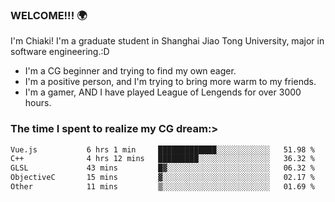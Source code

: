### WELCOME!!! 🌍

I'm Chiaki! I'm a graduate student in Shanghai Jiao Tong University, major in software engineering.:D

-  I'm a CG beginner and trying to find my own eager. 
-  I'm a positive person, and I'm trying to bring more warm to my friends.
-  I'm a gamer, AND I have played League of Lengends for over 3000 hours.


### The time I spent to realize my CG dream:>
<!--START_SECTION:waka-->

```txt
Vue.js           6 hrs 1 min     █████████████░░░░░░░░░░░░   51.98 %
C++              4 hrs 12 mins   █████████░░░░░░░░░░░░░░░░   36.32 %
GLSL             43 mins         █▓░░░░░░░░░░░░░░░░░░░░░░░   06.32 %
ObjectiveC       15 mins         ▓░░░░░░░░░░░░░░░░░░░░░░░░   02.17 %
Other            11 mins         ▒░░░░░░░░░░░░░░░░░░░░░░░░   01.69 %
```

<!--END_SECTION:waka-->

<!--
**Chiaki-meow/Chiaki-meow** is a ✨ _special_ ✨ repository because its `README.md` (this file) appears on your GitHub profile.

Here are some ideas to get you started:

- 🔭 I’m currently working on ...
- 🌱 I’m currently learning ...
- 👯 I’m looking to collaborate on ...
- 🤔 I’m looking for help with ...
- 💬 Ask me about ...
- 📫 How to reach me: ...
- 😄 Pronouns: ...
- ⚡ Fun fact: ...
-->
